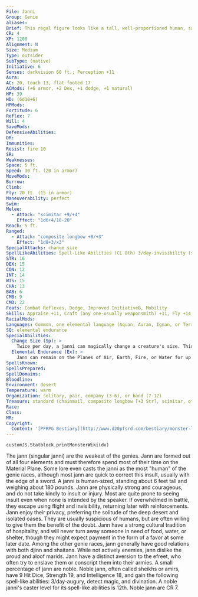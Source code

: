 ```yaml
---
File: Janni
Group: Genie
aliases: 
Brief: This regal figure looks like a tall, well-proportioned human, save that its eyes sparkle with strange light.
CR: 4
XP: 1200
Alignment: N
Size: Medium
Type: outsider
SubType: (native)
Initiative: 6
Senses: darkvision 60 ft.; Perception +11
Aura: 
AC: 20, touch 13, flat-footed 17
ACMods: (+6 armor, +2 Dex, +1 dodge, +1 natural)
HP: 39
HD: (6d10+6)
HPMods: 
Fortitude: 6
Reflex: 7
Will: 4
SaveMods: 
DefensiveAbilities: 
DR: 
Immunities: 
Resist: fire 10
SR: 
Weaknesses: 
Space: 5 ft.
Speed: 30 ft. (20 in armor)
MoveMods: 
Burrow: 
Climb: 
Fly: 20 ft. (15 in armor)
Maneuverability: perfect
Swim: 
Melee: 
  - Attack: "scimitar +9/+4"
    Effect: "1d6+4/18-20"
Reach: 5 ft.
Ranged: 
  - Attack: "composite longbow +8/+3"
    Effect: "1d8+3/x3"
SpecialAttacks: change size
SpellLikeAbilities: Spell-Like Abilities (CL 8th) 3/day-invisibility (self only), plane shift (willing targets to elemental planes, Astral Plane, or Material Plane only), speak with animals 1/day-create food and water, ethereal jaunt (for 1 hour)
STR: 16
DEX: 15
CON: 12
INT: 14
WIS: 15
CHA: 13
BAB: 6
CMB: 9
CMD: 22
Feats: Combat Reflexes, Dodge, Improved InitiativeB, Mobility
Skills: Appraise +11, Craft (any one-usually weaponsmith) +11, Fly +14, Perception +11, Ride +6, Sense Motive +11, Spellcraft +11, Stealth +6
RacialMods: 
Languages: Common, one elemental language (Aquan, Auran, Ignan, or Terran), one planar language (Abyssal, Celestial, or Infernal); telepathy 100 ft.
SQ: elemental endurance
SpecialAbilities:
  Change Size (Sp): >
    Twice per day, a janni can magically change a creature's size. This works just like an enlarge person This regal figure looks like a tall, well-proportioned human, save that its eyes sparkle with strange light. or reduce person spell (the janni chooses when using the ability), except that the ability can work on the janni. A DC 13 Fortitude save negates the effect. The save DC is Charisma-based. This is the equivalent of a 2nd-level spell.
  Elemental Endurance (Ex): >
    Jann can remain on the Planes of Air, Earth, Fire, or Water for up to 48 hours at a time. Failure to return to the Material Plane before that time expires causes a janni to take 1 point of damage per additional hour spent on the elemental plane, until it dies or returns to the Material Plane.
SpellsKnown: 
SpellsPrepared: 
SpellDomains: 
Bloodline: 
Environment: desert
Temperature: warm
Organization: solitary, pair, company (3-6), or band (7-12)
Treasure: standard (chainmail, composite longbow [+3 Str], scimitar, other gear)
Race: 
Class: 
MR: 
Copyright:
  Content: '[PFRPG Bestiary](http://www.d20pfsrd.com/bestiary/monster-listings/outsiders/genie/janni)'
---
```

```dataviewjs
customJS.Statblock.printMonsterWiki(dv)
```
The jann (singular janni) are the weakest of the genies. Jann are formed out of all four elements and must therefore spend most of their time on the Material Plane. Some lore even casts the janni as the most "human" of the genie races, although most jann are quick to correct this insult, usually with the edge of a sword. A janni is human-sized, standing about 6 feet tall and weighing about 180 pounds. Jann are physically strong and courageous, and do not take kindly to insult or injury. Most are quite prone to seeing insult even when none is intended by the speaker. If overwhelmed in battle, they escape using flight and invisibility, returning later with reinforcements. Jann enjoy their privacy, preferring the solitude of the deep desert and isolated oases. They are usually suspicious of humans, but are often willing to give them the benefit of the doubt. Jann have a strong cultural tradition of hospitality, and will never turn away someone in need of food, water, or shelter, though they might expect payment in the form of a favor at some later date. Among the other genie races, jann generally have good relations with both djinn and shaitans. While not actively enemies, jann dislike the proud and aloof marids. Jann have a distinct aversion to the efreet, who often try to enslave them or conscript them into their armies. A small percentage of jann are noble. Noble jann, often called sheikhs or amirs, have 9 Hit Dice, Strength 19, and Intelligence 18, and gain the following spell-like abilities: 3/day-augury, detect magic, and divination. A noble janni's caster level for its spell-like abilities is 12th. Noble jann are CR 7.
